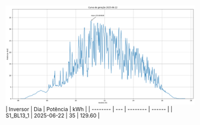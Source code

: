 ![My Image](22_06_2025-S1_BL13_1.png)
| Inversor | Dia | Potência | kWh    |
| -------- | --- | -------- | ------ |
| S1_BL13_1       | 2025-06-22  | 35       | 129.60 |